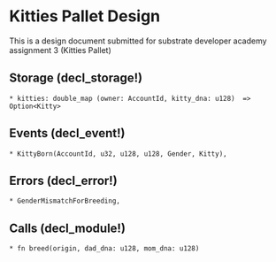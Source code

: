 <!-- For my own reference: https://discordapp.com/channels/772968587060445244/772968587060445251/813166983364739095 -->
# Kitties Pallet Design

This is a design document submitted for substrate developer academy assignment 3 (Kitties Pallet)

## Storage (decl_storage!)

    * kitties: double_map (owner: AccountId, kitty_dna: u128)  => Option<Kitty>

## Events (decl_event!)

    * KittyBorn(AccountId, u32, u128, u128, Gender, Kitty),
<!-- [owner, kitty_id, dad_dna, mom_dna, kitty] -->

## Errors (decl_error!)

    * GenderMismatchForBreeding,

## Calls (decl_module!)

    * fn breed(origin, dad_dna: u128, mom_dna: u128)
